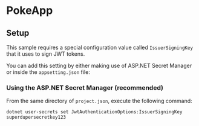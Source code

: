 # PokeApp

## Setup
This sample requires a special configuration value called `IssuerSigningKey` that it uses to sign JWT tokens. 

You can add this setting by either making use of ASP.NET Secret Manager or inside the `appsetting.json` file:

### Using the ASP.NET Secret Manager (recommended)
From the same directory of `project.json`, execute the following command:
```
dotnet user-secrets set JwtAuthenticationOptions:IssuerSigningKey superdupersecretkey123
```